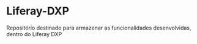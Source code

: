 # Liferay-DXP
Repositório destinado para armazenar as funcionalidades desenvolvidas, dentro do Liferay DXP
